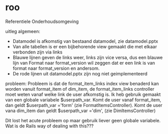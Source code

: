 # roo
Referentiele Onderhoudsomgeving

uitleg algemeen:
- Datamodel is afkomstig van bestaand datamodel, zie datamodel.pptx
- Van alle tabellen is er een bijbehorende view gemaakt die met elkaar verbonden zijn via links
- Blauwe lijnen geven de links weer, links zijn vice versa, dus een blauwe lijn van Format naar format_version wil
zeggen dat er een link is van format naar format_version en andersom.
- De rode lijnen uit datamodel.pptx zijn nog niet geimplementeerd

probleem:
Probleem is dat de format_item_links index view benaderd kan worden vanuit format_item of dim_item, de format_item_links
controller moet weten vanaf welke link de user afkomstig is.
Ik heb gebruik gemaakt van een globale variabele $userpath_var. Komt de user vanaf format_item, dan geldt $userpath_var ='form' (zie FormatItemsController). Komt de user vana dim_item dan geldt $userpath_var ='dim', (zie DimItemsController)

Dit lost het acute probleem op maar gebruik liever geen globale variabele. Wat is de Rails way of dealing with this???
